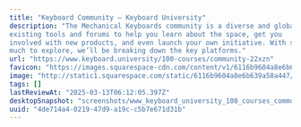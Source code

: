 ```yaml
---
title: "Keyboard Community — Keyboard University"
description: "The Mechanical Keyboards community is a diverse and global one, with many 
existing tools and forums to help you learn about the space, get you 
involved with new products, and even launch your own initiative. With so 
much to explore, we’ll be breaking down the key platforms."
url: "https://www.keyboard.university/100-courses/community-22xzn"
favicon: "https://images.squarespace-cdn.com/content/v1/6116b9604a8e6b639a58a447/1586554320859-5SDUUONYHBKEFHE576MK/favicon.ico"
image: "http://static1.squarespace.com/static/6116b9604a8e6b639a58a447/6116b9634a8e6b639a58a498/6116b9c14a8e6b639a58aa9c/1589396198774/WM-VanMech2020-123_MDG09041.jpg?format=1500w"
tags: []
lastReviewAt: "2025-03-13T06:12:05.397Z"
desktopSnapshot: "screenshots/www_keyboard_university_100_courses_community_22xzn.png"
uuid: "4de714a4-0219-47d9-a19c-c5b7e671d31b"
---
```

